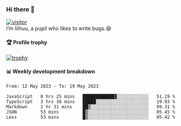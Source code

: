 ### Hi there 👋
[![visitor](https://visitor-badge.glitch.me/badge?page_id=liihuu&right_color=blue)](https://github.com/liihuu)<br>
I’m liihuu, a pupil who likes to write bugs.😄


#### 🏆 Profile trophy
[![trophy](https://github-profile-trophy.vercel.app?username=liihuu&margin-w=16&margin-h=16&rank=-C,-B)](https://github.com/liihuu)


#### 📊 Weekly development breakdown
<!--START_SECTION:waka-->

```text
From: 12 May 2023 - To: 19 May 2023

JavaScript   8 hrs 25 mins   ████████████▓░░░░░░░░░░░░   51.29 %
TypeScript   3 hrs 16 mins   █████░░░░░░░░░░░░░░░░░░░░   19.93 %
Markdown     1 hr 31 mins    ██▒░░░░░░░░░░░░░░░░░░░░░░   09.31 %
JSON         53 mins         █▒░░░░░░░░░░░░░░░░░░░░░░░   05.45 %
Less         53 mins         █▒░░░░░░░░░░░░░░░░░░░░░░░   05.42 %
```

<!--END_SECTION:waka-->

<!--
**liihuu/liihuu** is a ✨ _special_ ✨ repository because its `README.md` (this file) appears on your GitHub profile.

Here are some ideas to get you started:

- 🔭 I’m currently working on ...
- 🌱 I’m currently learning ...
- 👯 I’m looking to collaborate on ...
- 🤔 I’m looking for help with ...
- 💬 Ask me about ...
- 📫 How to reach me: ...
- 😄 Pronouns: ...
- ⚡ Fun fact: ...
-->
